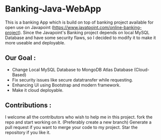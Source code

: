# Banking-Java-WebApp

This is a banking App  which is build on top of banking project available for open use on Javapoint (https://www.javatpoint.com/online-banking-project). 
Since the Javapoint's Banking project depends on local MySQL Database and have some security flaws, so I decided to modify it to make it more useable and deployable.

## Our Goal :
* Change Local MySQL Database to MongoDB Atlas Database (Cloud-Based)
* Fix security issues like secure datatransfer while requesting.
* Enhancing UI using Bootstrap and modern framework.
* Make it cloud deployable.

## Contributions :
I welcome all the contributors who wish to help me in this project.
fork the repo and start working on it. (Preferably create a new branch)
Generate a pull request if you want to merge your code to my project.
Star the repository if you like it. 
